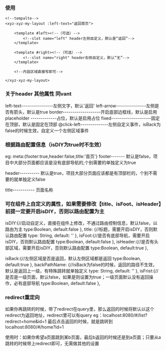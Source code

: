 ### 使用
```
<!--tempalte-->
<xyz-xyz-my-layout :left-text="返回首页">

    <template #left><!--（可选）-->
        <!--slot name="left" header左侧自定义，默认是“返回”-->
    </template>

    <template #right><!--（可选）-->
        <!--slot name="right" header右侧自定义，默认“无”-->
    </template>

    <!--内容区域直接写即可-->

</xyz-xyz-my-layout>
```

### 关于header 其他属性 同vant
left-text----------------左侧文字，默认'返回'
left-arrow---------------左侧是否有箭头，默认是true
border-------------------开启底部边框线，默认是启用
placeholder -------------占位，默认是启用占位
fixed--------------------固定在顶部，默认是固定在顶部
@click-left--------------左侧自定义事件，isBack为false的时候生效，自定义一个左侧区域事件

### 根据路由配置信息（isDIY为true时不生效）
eg:
meta:{footer:true,header:false,title:'首页'}
footer------- 默认是false，项目中大部分页面都应该是没有底部导航的,个别需要的单独定义为true

header---------- 默认是true，项目大部分页面应该都是有顶部栏的，个别不需要的就单独定义false

title----------- 页面名称

### 可在组件上自定义的属性，如果需要修改【title、isFoot、isHeader】前提一定要开启isDIY，否则以路由配置为主
isDIY:{//启动自定义，直接在组件上修改，不通过路由控制信息，默认false，以路由为主
    type:Boolean,
    default:false
},
title: {//标题，需要开启isDIY，否则默认路由配置
    type: String,
    default: ''
},
isFoot:{//是否有底部导航，需要开启isDIY，否则默认路由配置
    type:Boolean,
    default:false
},
isHeader:{//是否有头部区域，需要开启isDIY，否则默认路由配置
    type:Boolean,
    default:true
},

isBack:{//左侧区域是否是返回，默认左侧区域都是返回
    type:Boolean,
    default:true
},
backPathName: {//isBack为false的时候，返回的路径不生效，默认是返回上一级，有特殊跳转就单独定义
    type: String,
    default: ''
},
isFrist:{//是否是一级页面，默认false，如果是则设置为true；一级页面默认没有返回操作，必有底部导航
    type:Boolean,
    default:false
},


### redirect重定向
如果你再跳转的时候，带了redirect在query里，那么返回的时候将默认以这个redirect为返回地址，redirect里可以有query
eg：localhost:8080/#/list?redirect=home&id=1
最后点击返回的时候，就是跳转到localhost:8080/#/home?id=1

使用时：如果你希望a页面跳到某b页面，最后b返回的时候还是到a页面；只要从a跳转的时候带上redirect即可，无需做其他的设置